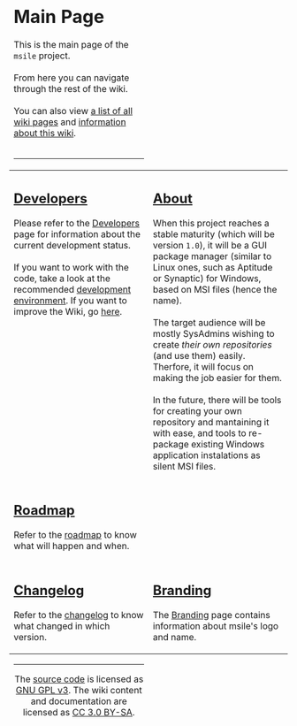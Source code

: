 <a href='Hidden comment: 
I know the code on this wiki page doesn"t look very neat. Using a table sucks. But I want to have columns! :(
'></a>

<table cellpadding='10px' width='100%'><thead><tr><td>
<h1>Main Page</h1>

This is the main page of the <code>msile</code> project.<br>
<br>
From here you can navigate through the rest of the wiki.<br>
<br>
You can also view <a href='http://code.google.com/p/msile/w/list'>a list of all wiki pages</a> and <a href='AboutTheWiki.md'>information about this wiki</a>.<br>
<br />
<hr />
</td></tr></thead><tbody><tr><td width='50%' valign='top'>
<h2><a href='Developers.md'>Developers</a></h2>

Please refer to the <a href='Developers.md'>Developers</a> page for information about the current development status.<br>
<br>
If you want to work with the code, take a look at the recommended <a href='DevelopmentEnvironment.md'>development environment</a>. If you want to improve the Wiki, go <a href='WikiDevelopment.md'>here</a>.<br>
</td><td width='50%' valign='top'>
<h2><a href='About.md'>About</a></h2>

When this project reaches a stable maturity (which will be version <code>1.0</code>), it will be a GUI package manager (similar to Linux ones, such as Aptitude or Synaptic) for Windows, based on MSI files (hence the name).<br>
<br>
The target audience will be mostly SysAdmins wishing to create <i>their own repositories</i> (and use them) easily. Therfore, it will focus on making the job easier for them.<br>
<br>
In the future, there will be tools for creating your own repository and mantaining it with ease, and tools to re-package existing Windows application instalations as silent MSI files.<br>
</td></tr><tr><td width='50%' valign='top'>
<h2><a href='Roadmap.md'>Roadmap</a></h2>

Refer to the <a href='Roadmap.md'>roadmap</a> to know what will happen and when.<br>
</td></tr><tr><td width='50%' valign='top'>
<h2><a href='Changelog.md'>Changelog</a></h2>

Refer to the <a href='Changelog.md'>changelog</a> to know what changed in which version.<br>
</td><td width='50%' valign='top'>
<h2><a href='Branding.md'>Branding</a></h2>

The <a href='Branding.md'>Branding</a> page contains information about msile's logo and name.<br>
</td></tr></tbody><tfoot><tr><td align='center'>
<hr />
The <a href='http://code.google.com/p/msile/source/checkout'>source code</a> is licensed as <a href='http://www.gnu.org/licenses/gpl.html'>GNU GPL v3</a>. The wiki content and documentation are licensed as <a href='http://creativecommons.org/licenses/by-sa/3.0/'>CC 3.0 BY-SA</a>.<br>
</td></tr></tfoot></table>